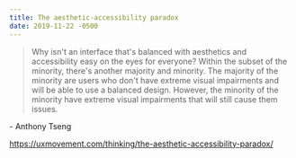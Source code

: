 ```yaml
---
title: The aesthetic-accessibility paradox
date: 2019-11-22 -0500
---
```


> Why isn't an interface that's balanced with aesthetics and accessibility easy on the eyes for everyone? Within the subset of the minority, there's another majority and minority. The majority of the minority are users who don't have extreme visual impairments and will be able to use a balanced design. However, the minority of the minority have extreme visual impairments that will still cause them issues.

\- Anthony Tseng

https://uxmovement.com/thinking/the-aesthetic-accessibility-paradox/
